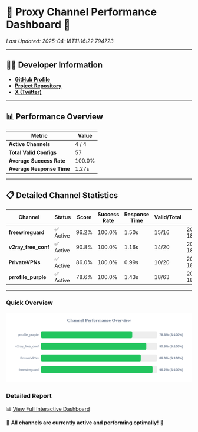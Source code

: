 # 🌟 Proxy Channel Performance Dashboard 🌟

_Last Updated: 2025-04-18T11:16:22.794723_

---

## 👩‍💻 Developer Information

- **[GitHub Profile](https://github.com/4n0nymou3)**  
- **[Project Repository](https://github.com/4n0nymou3/multi-proxy-config-fetcher)**  
- **[X (Twitter)](https://x.com/4n0nymou3)**  

---

## 📊 Performance Overview

| Metric                | Value       |
|-----------------------|-------------|
| **Active Channels**   | 4 / 4       |
| **Total Valid Configs** | 57          |
| **Average Success Rate** | 100.0%      |
| **Average Response Time** | 1.27s       |

---

## 📋 Detailed Channel Statistics

| Channel          | Status     | Score  | Success Rate | Response Time | Valid/Total | Last Success               |
|------------------|------------|--------|--------------|---------------|-------------|----------------------------|
| **freewireguard**  | ✅ Active  | 96.2%  | 100.0% | 1.50s         | 15/16       | 2025-04-18T11:16:22.792913 |
| **v2ray_free_conf**  | ✅ Active  | 90.8%  | 100.0% | 1.16s         | 14/20       | 2025-04-18T11:16:20.244213 |
| **PrivateVPNs**  | ✅ Active  | 86.0%  | 100.0% | 0.99s         | 10/20       | 2025-04-18T11:16:21.266653 |
| **prrofile_purple**  | ✅ Active  | 78.6%  | 100.0% | 1.43s         | 18/63       | 2025-04-18T11:16:19.030436 |

---

### Quick Overview
<div align="center">
  <a href="https://raw.githubusercontent.com/nullluser/NullRepo/refs/heads/main/assets/channel_stats_chart.svg">
    <img src="https://raw.githubusercontent.com/nullluser/NullRepo/refs/heads/main/assets/channel_stats_chart.svg" alt="Source Performance Statistics" width="800">
  </a>
</div>

### Detailed Report
📊 [View Full Interactive Dashboard](https://htmlpreview.github.io/?https://github.com/nullluser/NullRepo/blob/main/assets/performance_report.html)

🎉 **All channels are currently active and performing optimally!** 🎉
